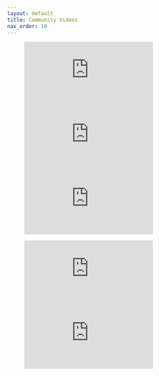 ```yaml
---
layout: default
title: Community Videos
nav_order: 10
---
```

[//]: # (SPDX-License-Identifier: CC-BY-4.0)

<div>
   <figure class="third">
  <iframe
    src="https://youtu.be/gF__bwiG66g?si=z2mkIyEdYbFH39vd"
    frameborder="0" webkitAllowFullScreen mozallowfullscreen allowFullScreen>
  </iframe>
  <iframe
    src="https://www.youtube.com/watch?v=wllQdVYqE8w"
    frameborder="0" webkitAllowFullScreen mozallowfullscreen allowFullScreen>
  </iframe>
  <iframe
    src="https://www.youtube.com/watch?v=ygQmjpqKkTo"
    frameborder="0" webkitAllowFullScreen mozallowfullscreen>
  </iframe>
</figure>

<figure class="half">
  <iframe
    src="https://www.youtube.com/watch?v=_ETZ-pl1GtM"
    frameborder="0" webkitAllowFullScreen mozallowfullscreen allowFullScreen>
  </iframe>
  <iframe
    src="https://www.youtube.com/watch?v=0ordemQ1brs"
    frameborder="0" webkitAllowFullScreen mozallowfullscreen allowFullScreen>
  </iframe>
</figure>
</div>
